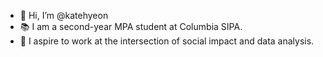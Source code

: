 - 👋 Hi, I’m @katehyeon
- 📚 I am a second-year MPA student at Columbia SIPA.
- 🎯 I aspire to work at the intersection of social impact and data analysis.
